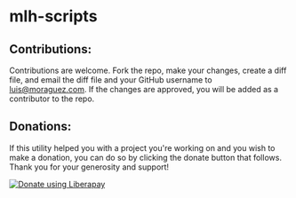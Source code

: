 # mlh-scripts

## Contributions:
Contributions are welcome. Fork the repo, make your changes, create a diff file, and email the diff file and your GitHub username to luis@moraguez.com. If the changes are approved, you will be added as a contributor to the repo.

## Donations:
If this utility helped you with a project you're working on and you wish to make a donation, you can do so by clicking the donate button that follows. Thank you for your generosity and support!

<noscript><a href="https://liberapay.com/z3d6380/donate"><img alt="Donate using Liberapay" src="https://liberapay.com/assets/widgets/donate.svg"></a></noscript>
